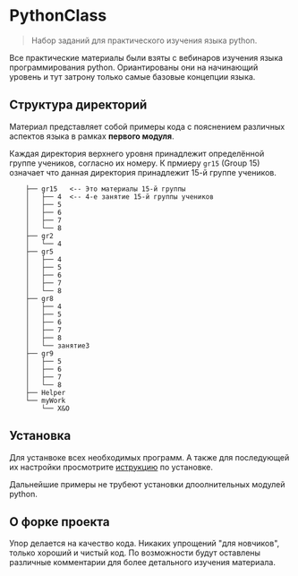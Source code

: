 # PythonClass

> Набор заданий для практического изучения языка python.

Все практические материалы были взяты с вебинаров изучения языка
программирования python.
Ориантированы они на начинающий уровень и тут затрону только самые
базовые концепции языка.


## Структура директорий

Материал представляет собой примеры кода с пояснением различных
аспектов языка в рамках **первого модуля**.

Каждая директория верхнего уровня принадлежит определённой группе
учеников, согласно их номеру.
К прмиеру `gr15` (Group 15) означает что данная директория принадлежит
15-й группе учеников.

```
    ├── gr15   <-- Это материалы 15-й группы
    │   ├── 4  <-- 4-е занятие 15-й группы учеников
    │   ├── 5
    │   ├── 6
    │   ├── 7
    │   └── 8
    ├── gr2
    │   └── 4
    ├── gr5
    │   ├── 4
    │   ├── 5
    │   ├── 6
    │   ├── 7
    │   └── 8
    ├── gr8
    │   ├── 4
    │   ├── 5
    │   ├── 6
    │   ├── 7
    │   ├── 8
    │   └── занятие3
    ├── gr9
    │   ├── 5
    │   ├── 6
    │   ├── 7
    │   └── 8
    ├── Helper
    └── myWork
        └── X&O
```


## Установка

Для устанвоке всех необходимых программ.
А также для последующей их настройки просмотрите
[иструкцию](install.docx) по установке.

Дальнейшие примеры не трубеют установки дпоолнительных модулей python.


## О форке проекта

Упор делается на качество кода.
Никаких упрощений "для новчиков", только хороший и чистый код.
По возможности будут оставлены различные комментарии для более
детального изучения материала.
